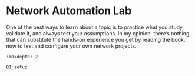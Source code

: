 # Network Automation Lab

One of the best ways to learn about a topic is to practice what you study, validate it, and always test your assumptions. In my opinion, there’s nothing that can substitute the hands-on experience you get by reading the book, now to test and configure your own network projects.

```{toctree}
:maxdepth: 2

01_setup
```
